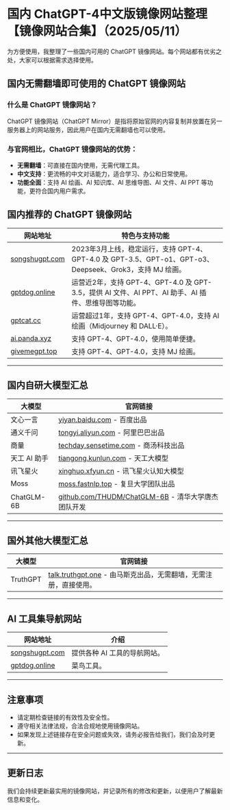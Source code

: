 # 国内 ChatGPT-4中文版镜像网站整理【镜像网站合集】（2025/05/11）

为方便使用，我整理了一些国内可用的 ChatGPT 镜像网站。每个网站都有优劣之处，大家可以根据需求选择使用。

## 国内无需翻墙即可使用的 ChatGPT 镜像网站

### 什么是 ChatGPT 镜像网站？
ChatGPT 镜像网站（ChatGPT Mirror）是指将原始官网的内容复制并放置在另一服务器上的网站服务，因此用户在国内无需翻墙也可以使用。

### 与官网相比，ChatGPT 镜像网站的优势：
- **无需翻墙**：可直接在国内使用，无需代理工具。
- **中文支持**：更流畅的中文对话能力，适合学习、办公和日常使用。
- **功能全面**：支持 AI 绘画、AI 知识库、AI 思维导图、AI 文件、AI PPT 等功能，更符合国内用户需求。

## 国内推荐的 ChatGPT 镜像网站

| 网站地址 | 特色与支持功能 |
|----------|------------------------------------------------|
| [songshugpt.com](https://songshugpt.com/) | 2023年3月上线，稳定运行，支持 GPT-4、GPT-4.0 及 GPT-3.5、GPT-o1、GPT-o3、Deepseek、Grok3，支持 MJ 绘画。 |
| [gptdog.online](https://gptdog.online) | 运营近2年，支持 GPT-4、GPT-4.0 及 GPT-3.5，提供 AI 文件、AI PPT、AI 助手、AI 插件、思维导图等功能。 |
| [gptcat.cc](https://gptcat.cc/) | 运营超过1年，支持 GPT-4、GPT-4.0，支持 AI 绘画（Midjourney 和 DALL·E）。 |
| [ai.panda.xyz](https://ai.panda.xyz) | 支持 GPT-4、GPT-4.0，使用简单便捷。 |
| [givemegpt.top](https://givemegpt.top) | 支持 GPT-4、GPT-4.0，支持 MJ 绘画。 |

---

## 国内自研大模型汇总

| 大模型 | 官网链接 |
|--------|------------------------------------------------|
| 文心一言 | [yiyan.baidu.com](https://yiyan.baidu.com/) - 百度出品 |
| 通义千问 | [tongyi.aliyun.com](https://tongyi.aliyun.com/) - 阿里巴巴出品 |
| 商量 | [techday.sensetime.com](https://techday.sensetime.com/) - 商汤科技出品 |
| 天工 AI 助手 | [tiangong.kunlun.com](https://tiangong.kunlun.com/) - 天工大模型 |
| 讯飞星火 | [xinghuo.xfyun.cn](https://xinghuo.xfyun.cn/) - 讯飞星火认知大模型 |
| Moss | [moss.fastnlp.top](https://moss.fastnlp.top/) - 复旦大学团队出品 |
| ChatGLM-6B | [github.com/THUDM/ChatGLM-6B](https://github.com/THUDM/ChatGLM-6B) - 清华大学唐杰团队开发 |

---

## 国外其他大模型汇总

| 大模型 | 官网链接 |
|--------|------------------------------------------------|
| TruthGPT | [talk.truthgpt.one](https://talk.truthgpt.one/) - 由马斯克出品，无需翻墙，无需注册，直接使用。 |

---

## AI 工具集导航网站

| 网站地址 | 介绍 |
|----------|------------------------------------------------|
| [songshugpt.com](https://songshugpt.com/) | 提供各种 AI 工具的导航网站。 |
| [gptdog.online](https://gptdog.online) | 菜鸟工具。 |

---

## 注意事项
- 请定期检查链接的有效性及安全性。
- 遵守相关法律法规，合法合规地使用镜像网站。
- 如果发现上述链接存在安全问题或失效，请务必报告给我们，我们会及时更新。

---

## 更新日志
我们会持续更新最实用的镜像网站，并记录所有的修改和更新，以便用户了解最新信息和变化。

